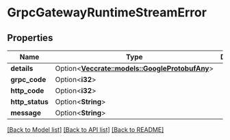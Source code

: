 # GrpcGatewayRuntimeStreamError

## Properties

Name | Type | Description | Notes
------------ | ------------- | ------------- | -------------
**details** | Option<[**Vec<crate::models::GoogleProtobufAny>**](google.protobuf.Any.md)> |  | [optional]
**grpc_code** | Option<**i32**> |  | [optional]
**http_code** | Option<**i32**> |  | [optional]
**http_status** | Option<**String**> |  | [optional]
**message** | Option<**String**> |  | [optional]

[[Back to Model list]](../README.md#documentation-for-models) [[Back to API list]](../README.md#documentation-for-api-endpoints) [[Back to README]](../README.md)


